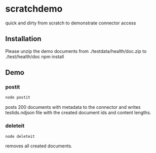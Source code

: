 # scratchdemo

quick and dirty from scratch to demonstrate connector access

## Installation
Please unzip the demo documents from ./testdata/health/doc.zip to ./test/health/doc
npm install

## Demo

### postit 
````bash
node postit
````

posts 200 documents with metadata to the connector and writes testids.ndjson file with the created document ids and content lengths.

### deleteit
````bash
node deleteit 
````

removes all created documents.



